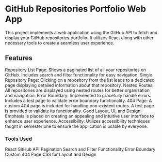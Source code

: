 # GitHub Repositories Portfolio Web App
This project implements a web application using the GitHub API to fetch and display your GitHub repositories portfolio. It utilizes React along with other necessary tools to create a seamless user experience.

## Features
Repository List Page: Shows a paginated list of all your repositories on GitHub. Includes search and filter functionality for easy navigation.
Single Repository Page: Clicking on a repository from the list leads to a dedicated page displaying detailed information about that repository.
Nested Routes: All repositories are displayed using nested routes for better organization and navigation.
Error Boundary: Implemented to gracefully handle errors. Includes a test page to validate error boundary functionality.
404 Page: A custom 404 page is included for handling non-existent routes. A test page is provided to validate its functionality.
Good Layout, UI, and Design: Emphasis is placed on creating an appealing and intuitive user interface to enhance user experience.
Accessibility: Utilizes accessibility techniques taught in semester one to ensure the application is usable by everyone.

### Tools Used
React
GitHub API
Pagination
Search and Filter Functionality
Error Boundary
Custom 404 Page
CSS for Layout and Design
